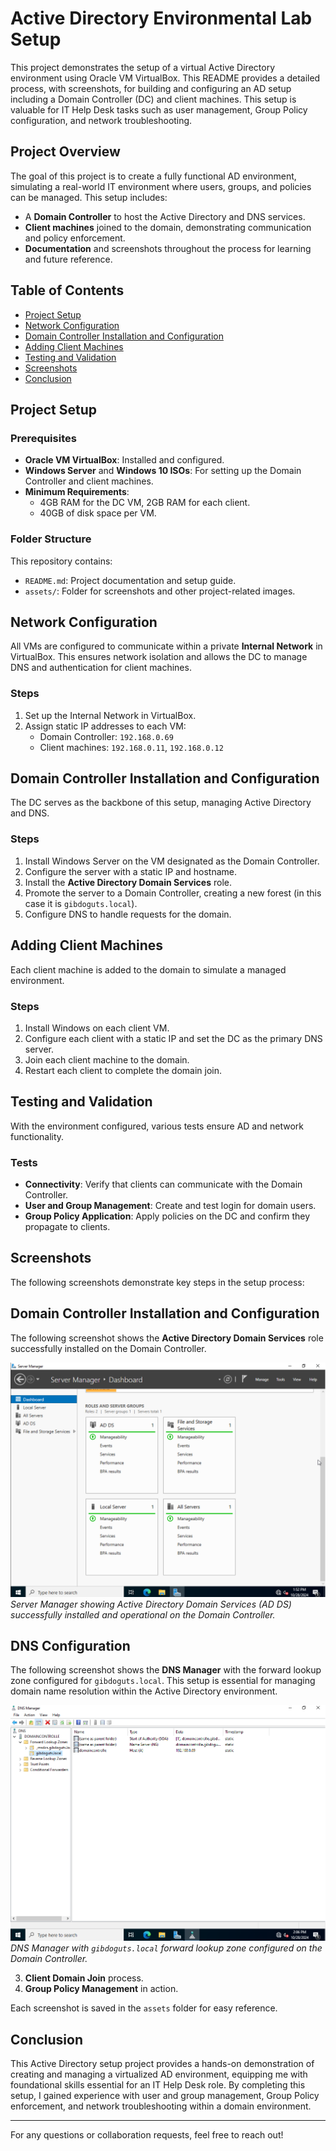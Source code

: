 # Active Directory Environmental Lab Setup

This project demonstrates the setup of a virtual Active Directory environment using Oracle VM VirtualBox. This README provides a detailed process, with screenshots, for building and configuring an AD setup including a Domain Controller (DC) and client machines. This setup is valuable for IT Help Desk tasks such as user management, Group Policy configuration, and network troubleshooting.

## Project Overview

The goal of this project is to create a fully functional AD environment, simulating a real-world IT environment where users, groups, and policies can be managed. This setup includes:
- A **Domain Controller** to host the Active Directory and DNS services.
- **Client machines** joined to the domain, demonstrating communication and policy enforcement.
- **Documentation** and screenshots throughout the process for learning and future reference.

## Table of Contents

- [Project Setup](#project-setup)
- [Network Configuration](#network-configuration)
- [Domain Controller Installation and Configuration](#domain-controller-installation-and-configuration)
- [Adding Client Machines](#adding-client-machines)
- [Testing and Validation](#testing-and-validation)
- [Screenshots](#screenshots)
- [Conclusion](#conclusion)

## Project Setup

### Prerequisites

- **Oracle VM VirtualBox**: Installed and configured.
- **Windows Server** and **Windows 10 ISOs**: For setting up the Domain Controller and client machines.
- **Minimum Requirements**:
  - 4GB RAM for the DC VM, 2GB RAM for each client.
  - 40GB of disk space per VM.

### Folder Structure

This repository contains:
- `README.md`: Project documentation and setup guide.
- `assets/`: Folder for screenshots and other project-related images.

## Network Configuration

All VMs are configured to communicate within a private **Internal Network** in VirtualBox. This ensures network isolation and allows the DC to manage DNS and authentication for client machines.

### Steps
1. Set up the Internal Network in VirtualBox.
2. Assign static IP addresses to each VM:
   - Domain Controller: `192.168.0.69`
   - Client machines: `192.168.0.11`, `192.168.0.12`

## Domain Controller Installation and Configuration

The DC serves as the backbone of this setup, managing Active Directory and DNS.

### Steps
1. Install Windows Server on the VM designated as the Domain Controller.
2. Configure the server with a static IP and hostname.
3. Install the **Active Directory Domain Services** role.
4. Promote the server to a Domain Controller, creating a new forest (in this case it is `gibdoguts.local`).
5. Configure DNS to handle requests for the domain.

## Adding Client Machines

Each client machine is added to the domain to simulate a managed environment.

### Steps
1. Install Windows on each client VM.
2. Configure each client with a static IP and set the DC as the primary DNS server.
3. Join each client machine to the domain.
4. Restart each client to complete the domain join.

## Testing and Validation

With the environment configured, various tests ensure AD and network functionality.

### Tests
- **Connectivity**: Verify that clients can communicate with the Domain Controller.
- **User and Group Management**: Create and test login for domain users.
- **Group Policy Application**: Apply policies on the DC and confirm they propagate to clients.

## Screenshots

The following screenshots demonstrate key steps in the setup process:

## Domain Controller Installation and Configuration

The following screenshot shows the **Active Directory Domain Services** role successfully installed on the Domain Controller.

![Active Directory Domain Services Installed](assets/ADDSInstalled.png)
*Server Manager showing Active Directory Domain Services (AD DS) successfully installed and operational on the Domain Controller.*
## DNS Configuration

The following screenshot shows the **DNS Manager** with the forward lookup zone configured for `gibdoguts.local`. This setup is essential for managing domain name resolution within the Active Directory environment.

![DNS Configuration](assets/DNSConfig.png)
*DNS Manager with `gibdoguts.local` forward lookup zone configured on the Domain Controller.*

3. **Client Domain Join** process.
4. **Group Policy Management** in action.

Each screenshot is saved in the `assets` folder for easy reference.

## Conclusion

This Active Directory setup project provides a hands-on demonstration of creating and managing a virtualized AD environment, equipping me with foundational skills essential for an IT Help Desk role. By completing this setup, I gained experience with user and group management, Group Policy enforcement, and network troubleshooting within a domain environment.

---

For any questions or collaboration requests, feel free to reach out!
